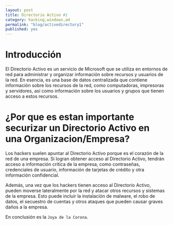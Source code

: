```yaml
---
layout: post
title: Directorio Activo #1 
category: hacking,windows,ad
permalink: "blog/activedirectory1"
published: yes
---
```

# Introducción

El Directorio Activo es un servicio de Microsoft que se utiliza en entornos de red para administrar y organizar información sobre recursos y usuarios de la red. En esencia, es una base de datos centralizada que contiene información sobre los recursos de la red, como computadoras, impresoras y servidores, así como información sobre los usuarios y grupos que tienen acceso a estos recursos.

# ¿Por que es estan importante securizar un Directorio Activo en una Organizacion/Empresa?

Los hackers suelen apuntar al Directorio Activo porque es el corazón de la red de una empresa. Si logran obtener acceso al Directorio Activo, tendrán acceso a información crítica de la empresa, como contraseñas, credenciales de usuario, información de tarjetas de crédito y otra información confidencial.

Además, una vez que los hackers tienen acceso al Directorio Activo, pueden moverse lateralmente por la red y atacar otros recursos y sistemas de la empresa. Esto puede incluir la instalación de malware, el robo de datos, el secuestro de cuentas y otros ataques que pueden causar graves daños a la empresa.

En conclusión es la `Joya de la Corona`.

